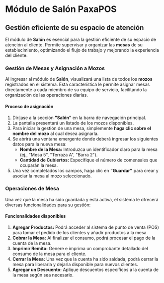 # Módulo de Salón PaxaPOS

## Gestión eficiente de su espacio de atención

El módulo de **Salón** es esencial para la gestión eficiente de su espacio de atención al cliente. Permite supervisar y organizar las **mesas** de su establecimiento, optimizando el flujo de trabajo y mejorando la experiencia del cliente.

### Gestión de Mesas y Asignación a Mozos

Al ingresar al módulo de **Salón**, visualizará una lista de todos los **mozos** registrados en el sistema. Esta característica le permite asignar mesas directamente a cada miembro de su equipo de servicio, facilitando la organización de las operaciones diarias.

#### Proceso de asignación

1.  Diríjase a la sección **"Salón"** en la barra de navegación principal.
2.  La pantalla presentará un listado de los mozos disponibles.
3.  Para iniciar la gestión de una mesa, simplemente **haga clic sobre el nombre del mozo** al cual desea asignarla.
4.  Se abrirá una ventana emergente donde deberá ingresar los siguientes datos para la nueva mesa:
    * **Nombre de la Mesa:** Introduzca un identificador claro para la mesa (ej., "Mesa 5", "Terraza A", "Barra 2").
    * **Cantidad de Cubiertos:** Especifique el número de comensales que ocuparán la mesa.
5.  Una vez completados los campos, haga clic en **"Guardar"** para crear y asociar la mesa al mozo seleccionado.

### Operaciones de Mesa

Una vez que la mesa ha sido guardada y está activa, el sistema le ofrecerá diversas funcionalidades para su gestión:

#### Funcionalidades disponibles

1.  **Agregar Productos:** Podrá acceder al sistema de punto de venta (POS) para tomar el pedido de los clientes y añadir productos a la mesa.
2.  **Cobrar la Mesa:** Al finalizar el consumo, podrá procesar el pago de la cuenta de la mesa.
3.  **Imprimir Remito:** Genere e imprima un comprobante detallado del consumo de la mesa para el cliente.
4.  **Cerrar la Mesa:** Una vez que la cuenta ha sido saldada, podrá cerrar la mesa para liberarla y dejarla disponible para nuevos clientes.
5.  **Agregar un Descuento:** Aplique descuentos específicos a la cuenta de la mesa según sea necesario.

